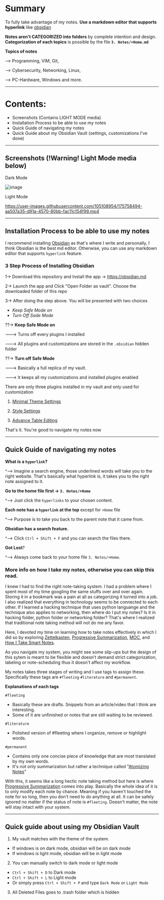 # Summary
To fully take advantage of my notes. **Use a markdown editor that supports hyperlink** like [obsidian](https://obsidian.md)

**Notes aren't CATEGORIZED into folders** by complete intention and design. **Categorization of each topics** is possible by the file **`3. Notes/+Home.md`**

**Topics of notes**

--> Programming, VIM, Git, 

--> Cybersecurity, Networking, Linux, 

--> PC-Hardware, Windows and more. 


---
# Contents:
- Screenshots (Contains LIGHT MODE media)
- Installation Process to be able to use my notes
- Quick Guide of navigating my notes
- Quick Guide about my Obsidian Vault (settings, customizations I've done)

---





## Screenshots (!Warning! Light Mode media below)

Dark Mode 

![image](https://user-images.githubusercontent.com/105108954/175243737-ea656a29-7057-4a95-aff8-9feaa0b78d51.png)

Light Mode

https://user-images.githubusercontent.com/105108954/175758494-aa507a35-d91a-4570-80bb-fac11c154f99.mp4


---
## Installation Process to be able to use my notes

I recommend installing [Obsidian](https://obsidian.md) as that's where I write and personally, I think Obsidian is the best md editor. Otherwise, you can use any markdown editor that supports `hyperlink` feature. 

### 3 Step Process of Installing Obsidian

1-> Download this repository and Install the app -> https://obsidian.md

2-> Launch the app and Click "Open Folder as vault". Choose the downloaded folder of this repo 

3-> After doing the step above. You will be presented with two choices  
- _Keep Safe Mode on_
- _Turn Off Sade Mode_

??-> **Keep Safe Mode on**

---> Turns off every plugins I installed

---> All plugins and customizations are stored in the `.obsidian` hidden folder

??-> **Turn off Safe Mode**

---> Basically a full replica of my vault. 

---> It keeps all my customizations and installed plugins enabled 


There are only three plugins installed in my vault and only used for customization

1. [Minimal Theme Settings](https://github.com/kepano/obsidian-minimal-settings)

2. [Style Settings](https://github.com/mgmeyers/obsidian-style-settings)

3. [Advance Table Editing](https://github.com/tgrosinger/advanced-tables-obsidian)


That's it. You're good to navigate my notes now

---
## Quick Guide of navigating my notes

**What is a `hyperlink`?**

^--> Imagine a search engine, those underlined words will take you to the right website. That's basically what hyperlink is, it takes you to the right note assigned to it.  

**Go to the home file first -> `3. Notes/+Home`**

^--> Just click the `hyperlinks` to your chosen content. 

**Each note has a `hyperlink` at the top** except for `+Home` file

^--> Purpose is to take you back to the parent note that it came from.

**Obsidian has a search feature.**

^--> Click `Ctrl + Shift + F` and you can search the files there. 

**Got Lost**?

^--> Always come back to your home file `3. Notes/+Home`.


### More info on how I take my notes, otherwise you can skip this read.

I knew I had to find the right note-taking system. I had a problem where I spent most of my time googling the same stuffs over and over again. Storing it in a bookmark was a pain at all as categorizing it turned into a job. I also realized that everything in technology seems to be connected to each other. If I learned a hacking technique that uses python languange and the technique also applies to networking, then where do I put my notes? Is it in hacking folder, python folder or networking folder? That's where I realized that traditional note taking method will not do me any favor.

Here, I devoted my time on learning how to take notes effectively in which I did so by exploring [Zettelkasten](https://en.wikipedia.org/wiki/Zettelkasten), [Progressive Summarization](https://fortelabs.co/blog/series/ps/), [MOC](https://medium.com/@nickmilo22/in-what-ways-can-we-form-useful-relationships-between-notes-9b9ec46973c6), and [How I Take Smart Notes](https://www.amazon.com/How-Take-Smart-Notes-Nonfiction/dp/1542866502).   


As you navigate my system, you might see some slip-ups but the design of this sytem is meant to be flexible and doesn't demand strict categorization, labeling or note-scheduling thus it doesn't affect my workflow. 


My notes takes three stages of writing and I use tags to assign these. Specifically these tags are `#fleeting` `#literature` and `#permanent`.

**Explanations of each tags**

`#fleeting`
- Basically these are drafts. Snippets from an article/video that I think are interesting.
- Some of it are unfinished or notes that are still waiting to be reviewed.


`#literature`
- Polished version of #fleeting where I organize, remove or highlight words. 


`#permanent`
- Contains only one concise piece of knowledge that are most translated by my own words. 
- It's not only summarization but rather a technique called "[Atomizing Notes](https://neuron.zettel.page/atomic#:~:text=Zettelkasten%20notes%20are%20atomic%20and,idea%20and%20one%20idea%20only.)"

With this, it seems like a long hectic note taking method but here is where [Progressive Summarization](https://fortelabs.co/blog/series/ps/) comes into play. Basically the whole idea of it is to only modify each note by chance. Meaning if you haven't touched the note for so long, then you don't need to do anything at all. It can be safely ignored no matter if the status of note is `#fleeting`. Doesn't matter, the note will stay intact with your system. 

---
## Quick guide about using my Obsidian Vault

1. My vault matches with the theme of the system. 

- If windows is on dark mode, obsidian will be on dark mode
- If windows is light mode, obsidian will be in light mode

2. You can manually switch to dark mode or light mode

- `Ctrl + Shift + D` to Dark mode
- `Ctrl + Shift + L` to Light mode
- Or simply press `Ctrl + Shift + P` and type `Dark Mode` or `Light Mode`  


3. All Deleted Files goes to .trash folder which is hidden
